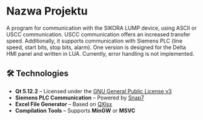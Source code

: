 # Nazwa Projektu
A program for communication with the SIKORA LUMP device, using ASCII or USCC communication. USCC communication offers an increased transfer speed. Additionally, it supports communication with Siemens PLC (line speed, start bits, stop bits, alarm). One version is designed for the Delta HMI panel and written in LUA. Currently, error handling is not implemented.

## 🛠 Technologies  
- **Qt 5.12.2** – Licensed under the [GNU General Public License v3](https://www.qt.io/licensing)  
- **Siemens PLC Communication** – Powered by [Snap7](https://snap7.sourceforge.net/)  
- **Excel File Generator** – Based on [QXlsx](https://github.com/QtExcel/QXlsx)  
- **Compilation Tools** – Supports **MinGW** or **MSVC** 

